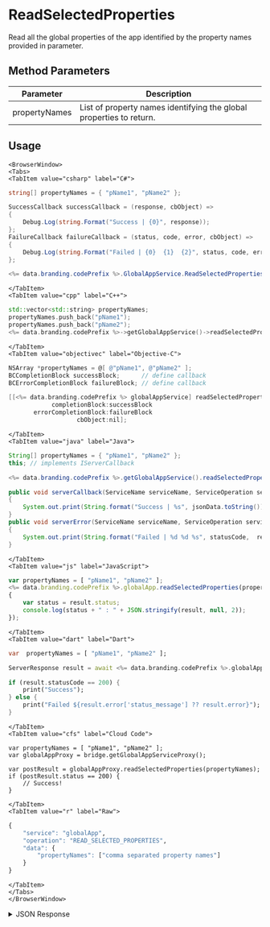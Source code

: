 # ReadSelectedProperties

Read all the global properties of the app identified by the property names provided in parameter.

<PartialServop service_name="globalApp" operation_name="READ_SELECTED_PROPERTIES" />

## Method Parameters
Parameter | Description
--------- | -----------
propertyNames | List of property names identifying the global properties to return.

## Usage

```mdx-code-block
<BrowserWindow>
<Tabs>
<TabItem value="csharp" label="C#">
```

```csharp
string[] propertyNames = { "pName1", "pName2" };

SuccessCallback successCallback = (response, cbObject) =>
{
    Debug.Log(string.Format("Success | {0}", response));
};
FailureCallback failureCallback = (status, code, error, cbObject) =>
{
    Debug.Log(string.Format("Failed | {0}  {1}  {2}", status, code, error));
};

<%= data.branding.codePrefix %>.GlobalAppService.ReadSelectedProperties(propertyNames, successCallback, failureCallback);
```

```mdx-code-block
</TabItem>
<TabItem value="cpp" label="C++">
```

```cpp
std::vector<std::string> propertyNames;
propertyNames.push_back("pName1");
propertyNames.push_back("pName2");
<%= data.branding.codePrefix %>->getGlobalAppService()->readSelectedProperties(propertyNames, this);
```

```mdx-code-block
</TabItem>
<TabItem value="objectivec" label="Objective-C">
```

```objectivec
NSArray *propertyNames = @[ @"pName1", @"pName2" ];
BCCompletionBlock successBlock;      // define callback
BCErrorCompletionBlock failureBlock; // define callback

[[<%= data.branding.codePrefix %> globalAppService] readSelectedProperties:propertyNames
            completionBlock:successBlock
       errorCompletionBlock:failureBlock
                   cbObject:nil];
```

```mdx-code-block
</TabItem>
<TabItem value="java" label="Java">
```

```java
String[] propertyNames = { "pName1", "pName2" };
this; // implements IServerCallback

<%= data.branding.codePrefix %>.getGlobalAppService().readSelectedProperties(propertyNames, this);

public void serverCallback(ServiceName serviceName, ServiceOperation serviceOperation, JSONObject jsonData)
{
    System.out.print(String.format("Success | %s", jsonData.toString()));
}
public void serverError(ServiceName serviceName, ServiceOperation serviceOperation, int statusCode, int reasonCode, String jsonError)
{
    System.out.print(String.format("Failed | %d %d %s", statusCode,  reasonCode, jsonError.toString()));
}
```

```mdx-code-block
</TabItem>
<TabItem value="js" label="JavaScript">
```

```javascript
var propertyNames = [ "pName1", "pName2" ];
<%= data.branding.codePrefix %>.globalApp.readSelectedProperties(propertyNames, result =>
{
	var status = result.status;
	console.log(status + " : " + JSON.stringify(result, null, 2));
});
```

```mdx-code-block
</TabItem>
<TabItem value="dart" label="Dart">
```

```dart
var  propertyNames = [ "pName1", "pName2" ];

ServerResponse result = await <%= data.branding.codePrefix %>.globalAppService.readSelectedProperties(propertyNames:propertyNames);

if (result.statusCode == 200) {
    print("Success");
} else {
    print("Failed ${result.error['status_message'] ?? result.error}");
}
```

```mdx-code-block
</TabItem>
<TabItem value="cfs" label="Cloud Code">
```

```cfscript
var propertyNames = [ "pName1", "pName2" ];
var globalAppProxy = bridge.getGlobalAppServiceProxy();

var postResult = globalAppProxy.readSelectedProperties(propertyNames);
if (postResult.status == 200) {
    // Success!
}
```

```mdx-code-block
</TabItem>
<TabItem value="r" label="Raw">
```

```r
{
	"service": "globalApp",
	"operation": "READ_SELECTED_PROPERTIES",
	"data": {
        "propertyNames": ["comma separated property names"]
    }
}
```

```mdx-code-block
</TabItem>
</Tabs>
</BrowserWindow>
```

<details>
<summary>JSON Response</summary>

```json
{
    "status":200,
    "data":{
        "pName1": {
            "name": "pName1",
            "value": "value1"
        },
        "pName2": {
            "name": "pName2",
            "value": "value2"
        }
    }
}
```
</details>

